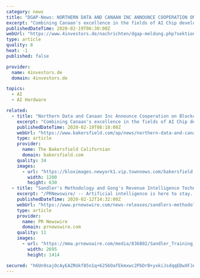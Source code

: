 ```yaml
---
category: news
title: "DGAP-News: NORTHERN DATA AND CANAAN INC ANNOUNCE COOPERATION ON BLOCKCHAIN-TECHNOLOGY AND AI"
excerpt: "Combining Canaan's excellence in the fields of AI Chip development and ASIC hardware with Northern Data's proven track record at delivering A class Datacenter and Blockchain infrastructure at scale will provide both companies with a solid bedrock to build and expand in this tremendously exciting technology space and catapult both companies ..."
publishedDateTime: 2020-02-19T06:30:00Z
webUrl: "https://www.4investors.de/nachrichten/dgap-meldung.php?sektion=dgap&ID=60921"
type: article
quality: 8
heat: -1
published: false

provider:
  name: 4investors.de
  domain: 4investors.de

topics:
  - AI
  - AI Hardware

related:
  - title: "Northern Data and Canaan Inc Announce Cooperation on Blockchain-technology and AI"
    excerpt: "Combining Canaan's excellence in the fields of AI Chip development and ASIC hardware with Northern Data's proven track record at delivering A class Datacenter and Blockchain infrastructure at scale will provide both companies with a solid bedrock to build and expand in this tremendously exciting technology space and catapult both companies ..."
    publishedDateTime: 2020-02-19T08:18:00Z
    webUrl: "https://www.bakersfield.com/ap/news/northern-data-and-canaan-inc-announce-cooperation-on-blockchain-technology/article_0129a35e-6040-5a9b-bb71-6a45f496be5d.html"
    type: article
    provider:
      name: The Bakersfield Californian
      domain: bakersfield.com
    quality: 34
    images:
      - url: "https://bloximages.newyork1.vip.townnews.com/bakersfield.com/content/tncms/custom/image/d09180fc-6bee-11e7-8b72-ff928e2e17d5.png"
        width: 1200
        height: 630
  - title: "Sandler's Methodology and Gong's Revenue Intelligence Technology is an Unbeatable Combination"
    excerpt: "/PRNewswire/ -- Artificial intelligence is here to stay. The global leader in the training industry, Sandler (www.sandler.com), has partnered with"
    publishedDateTime: 2020-02-12T14:32:00Z
    webUrl: "https://www.prnewswire.com/news-releases/sandlers-methodology-and-gongs-revenue-intelligence-technology-is-an-unbeatable-combination-301003733.html"
    type: article
    provider:
      name: PR Newswire
      domain: prnewswire.com
    quality: 11
    images:
      - url: "https://mma.prnewswire.com/media/836802/Sandler_Training_Logo.jpg?p=facebook"
        width: 2695
        height: 1414

secured: "h6Un9sajOcAyEAZRUkf85n1q+6256OafEkmxwc2PbDrB+yxkiJsdqqEDwXFJAGhF6d5nBkxjxFChYkPU0db9ySrfzOsC6J0iR8uXMB1ejHqZRn022Jvjh2GkCAHNZ0YJ/YRGGBR4qQVFX8x+AU6itymxMLnH44zAu/iTQkX83KbPy7b4MbYkby5J6BoNbcZc9eV3RXyilmqJugODZy0TJitjmKlW4fwtyLYBraODvT4/VzPoMQnAukKd6npkiWqAWoC12TMt8ApFauXlF3RZ/l4XyiNA40rzcvl/R4PROy/bK+ck3l1qk2VJVCXX8UcQg+KiwS3P8DYH520jPvwxp+TNF0kzCnnwNazHMHxpKPwGWrZl7tMo+dp3lcjoDYFLUxyyB9y/BTG0XltqofKDsWXRKPe4xlGdADySdrotpFMRNDER610FYnkY0f9DGidsAJH0VgfcV7PjtIMqsRd0pquNKM+fcQ53Wz3UICTRi9Y=;fJ7a1V0A6kpJ3IA67WZiLw=="
---
```


